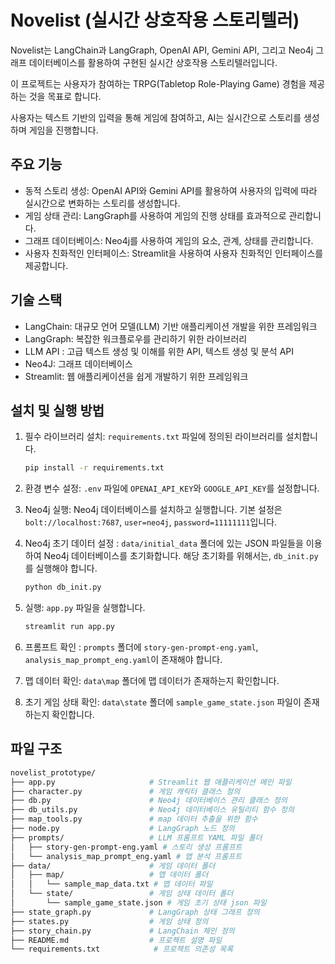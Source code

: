 # Novelist (실시간 상호작용 스토리텔러)

Novelist는 LangChain과 LangGraph, OpenAI API, Gemini API, 그리고 Neo4j 그래프 데이터베이스를 활용하여 구현된 실시간 상호작용 스토리텔러입니다. 

이 프로젝트는 사용자가 참여하는 TRPG(Tabletop Role-Playing Game) 경험을 제공하는 것을 목표로 합니다. 

사용자는 텍스트 기반의 입력을 통해 게임에 참여하고, AI는 실시간으로 스토리를 생성하며 게임을 진행합니다.

## 주요 기능

- 동적 스토리 생성: OpenAI API와 Gemini API를 활용하여 사용자의 입력에 따라 실시간으로 변화하는 스토리를 생성합니다.
- 게임 상태 관리: LangGraph를 사용하여 게임의 진행 상태를 효과적으로 관리합니다.
- 그래프 데이터베이스: Neo4j를 사용하여 게임의 요소, 관계, 상태를 관리합니다.
- 사용자 친화적인 인터페이스: Streamlit을 사용하여 사용자 친화적인 인터페이스를 제공합니다.

## 기술 스택

- LangChain: 대규모 언어 모델(LLM) 기반 애플리케이션 개발을 위한 프레임워크
- LangGraph: 복잡한 워크플로우를 관리하기 위한 라이브러리
- LLM API : 고급 텍스트 생성 및 이해를 위한 API, 텍스트 생성 및 분석 API
- Neo4J: 그래프 데이터베이스
- Streamlit: 웹 애플리케이션을 쉽게 개발하기 위한 프레임워크

## 설치 및 실행 방법

1.  필수 라이브러리 설치: `requirements.txt` 파일에 정의된 라이브러리를 설치합니다.
    ```bash
    pip install -r requirements.txt
    ```
2.  환경 변수 설정: `.env` 파일에 `OPENAI_API_KEY`와 `GOOGLE_API_KEY`를 설정합니다.
3.  Neo4j 실행: Neo4j 데이터베이스를 설치하고 실행합니다. 기본 설정은 `bolt://localhost:7687`, `user=neo4j`, `password=11111111`입니다.
4. Neo4j 초기 데이터 설정 : `data/initial_data` 폴더에 있는 JSON 파일들을 이용하여 Neo4j 데이터베이스를 초기화합니다. 해당 초기화를 위해서는, `db_init.py`를 실행해야 합니다.
    ```bash
    python db_init.py
    ```

5.  실행: `app.py` 파일을 실행합니다.
    ```bash
    streamlit run app.py
    ```
6. 프롬프트 확인 : `prompts` 폴더에 `story-gen-prompt-eng.yaml`, `analysis_map_prompt_eng.yaml`이 존재해야 합니다.
7. 맵 데이터 확인: `data\map` 폴더에 맵 데이터가 존재하는지 확인합니다.
8. 초기 게임 상태 확인: `data\state` 폴더에 `sample_game_state.json` 파일이 존재하는지 확인합니다.

## 파일 구조
```bash
novelist_prototype/
├── app.py                     # Streamlit 웹 애플리케이션 메인 파일
├── character.py               # 게임 캐릭터 클래스 정의
├── db.py                      # Neo4j 데이터베이스 관리 클래스 정의
├── db_utils.py                # Neo4j 데이터베이스 유틸리티 함수 정의
├── map_tools.py               # map 데이터 추출을 위한 함수
├── node.py                    # LangGraph 노드 정의
├── prompts/                   # LLM 프롬프트 YAML 파일 폴더
│   ├── story-gen-prompt-eng.yaml # 스토리 생성 프롬프트
│   └── analysis_map_prompt_eng.yaml # 맵 분석 프롬프트
├── data/                      # 게임 데이터 폴더
│   ├── map/                   # 맵 데이터 폴더
│   │   └── sample_map_data.txt # 맵 데이터 파일
│   └── state/                 # 게임 상태 데이터 폴더
│       └── sample_game_state.json # 게임 초기 상태 json 파일
├── state_graph.py             # LangGraph 상태 그래프 정의
├── states.py                  # 게임 상태 정의
├── story_chain.py             # LangChain 체인 정의
├── README.md                  # 프로젝트 설명 파일
└── requirements.txt            # 프로젝트 의존성 목록
```